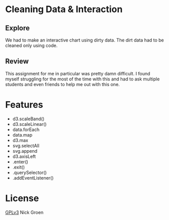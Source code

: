 # Cleaning Data & Interaction

## Explore

We had to make an interactive chart using dirty data. The dirt data had to be cleaned only using code.


## Review

This assignment for me in particular was pretty damn difficult. I found myself struggling for the most of the time with this and had to ask multiple students and even friends to help me out with this one.


# Features

* d3.scaleBand()
* d3.scaleLinear()
* data.forEach
* data.map
* d3.max
* svg.selectAll
* svg.append
* d3.axisLeft
* .enter()
* .exit()
* .querySelector()
* .addEventListener()




# License

[GPLv3](https://www.google.com) Nick Groen
